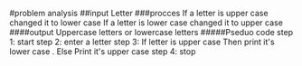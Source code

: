 
#problem analysis
##input
Letter 
###procces
If a letter is upper case changed it to lower case 
If a letter is lower case changed it to upper case
####output
Uppercase letters or lowercase letters 
#####Pseduo code
step 1: start 
step 2: enter a letter 
step 3: If  letter is upper case 
Then print it's lower case .
Else 
Print it's upper case
step 4: stop